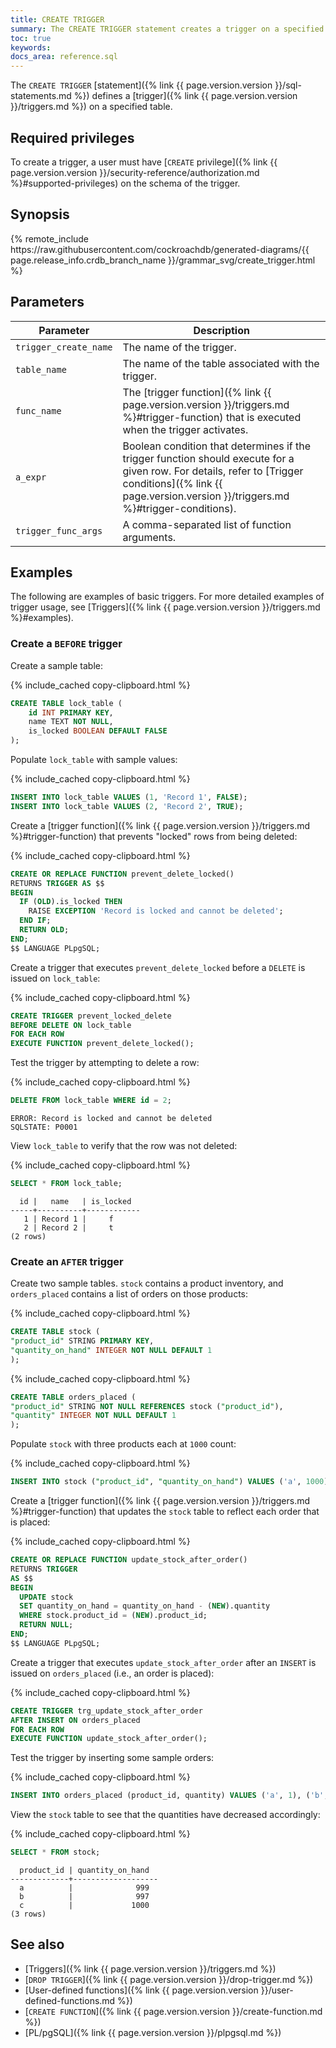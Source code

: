 ```yaml
---
title: CREATE TRIGGER
summary: The CREATE TRIGGER statement creates a trigger on a specified table.
toc: true
keywords:
docs_area: reference.sql
---
```


The `CREATE TRIGGER` [statement]({% link {{ page.version.version }}/sql-statements.md %}) defines a [trigger]({% link {{ page.version.version }}/triggers.md %}) on a specified table.

## Required privileges

To create a trigger, a user must have [`CREATE` privilege]({% link {{ page.version.version }}/security-reference/authorization.md %}#supported-privileges) on the schema of the trigger.

## Synopsis

<div>
{% remote_include https://raw.githubusercontent.com/cockroachdb/generated-diagrams/{{ page.release_info.crdb_branch_name }}/grammar_svg/create_trigger.html %}
</div>

## Parameters

|       Parameter       |                                                                                                 Description                                                                                                 |
|-----------------------|-------------------------------------------------------------------------------------------------------------------------------------------------------------------------------------------------------------|
| `trigger_create_name` | The name of the trigger.                                                                                                                                                                                    |
| `table_name`          | The name of the table associated with the trigger.                                                                                                                                                          |
| `func_name`           | The [trigger function]({% link {{ page.version.version }}/triggers.md %}#trigger-function) that is executed when the trigger activates.                                                                     |
| `a_expr`              | Boolean condition that determines if the trigger function should execute for a given row. For details, refer to [Trigger conditions]({% link {{ page.version.version }}/triggers.md %}#trigger-conditions). |
| `trigger_func_args`   | A comma-separated list of function arguments.                                                                                                                                                               |

## Examples

The following are examples of basic triggers. For more detailed examples of trigger usage, see [Triggers]({% link {{ page.version.version }}/triggers.md %}#examples).

### Create a `BEFORE` trigger

Create a sample table:

{% include_cached copy-clipboard.html %}
~~~ sql
CREATE TABLE lock_table (
    id INT PRIMARY KEY,
    name TEXT NOT NULL,
    is_locked BOOLEAN DEFAULT FALSE
);
~~~

Populate `lock_table` with sample values:

{% include_cached copy-clipboard.html %}
~~~ sql
INSERT INTO lock_table VALUES (1, 'Record 1', FALSE);
INSERT INTO lock_table VALUES (2, 'Record 2', TRUE);
~~~

Create a [trigger function]({% link {{ page.version.version }}/triggers.md %}#trigger-function) that prevents "locked" rows from being deleted:

{% include_cached copy-clipboard.html %}
~~~ sql
CREATE OR REPLACE FUNCTION prevent_delete_locked()
RETURNS TRIGGER AS $$
BEGIN
  IF (OLD).is_locked THEN
    RAISE EXCEPTION 'Record is locked and cannot be deleted';
  END IF;
  RETURN OLD;
END;
$$ LANGUAGE PLpgSQL;
~~~

Create a trigger that executes `prevent_delete_locked` before a `DELETE` is issued on `lock_table`:

{% include_cached copy-clipboard.html %}
~~~ sql
CREATE TRIGGER prevent_locked_delete
BEFORE DELETE ON lock_table
FOR EACH ROW
EXECUTE FUNCTION prevent_delete_locked();
~~~

Test the trigger by attempting to delete a row:

{% include_cached copy-clipboard.html %}
~~~ sql
DELETE FROM lock_table WHERE id = 2;
~~~

~~~
ERROR: Record is locked and cannot be deleted
SQLSTATE: P0001
~~~

View `lock_table` to verify that the row was not deleted:

{% include_cached copy-clipboard.html %}
~~~ sql
SELECT * FROM lock_table;
~~~

~~~
  id |   name   | is_locked
-----+----------+------------
   1 | Record 1 |     f
   2 | Record 2 |     t
(2 rows)
~~~

### Create an `AFTER` trigger

Create two sample tables. `stock` contains a product inventory, and `orders_placed` contains a list of orders on those products:

{% include_cached copy-clipboard.html %}
~~~ sql
CREATE TABLE stock (
"product_id" STRING PRIMARY KEY,
"quantity_on_hand" INTEGER NOT NULL DEFAULT 1
);
~~~

{% include_cached copy-clipboard.html %}
~~~ sql
CREATE TABLE orders_placed (
"product_id" STRING NOT NULL REFERENCES stock ("product_id"),
"quantity" INTEGER NOT NULL DEFAULT 1
);
~~~

Populate `stock` with three products each at `1000` count:

{% include_cached copy-clipboard.html %}
~~~ sql
INSERT INTO stock ("product_id", "quantity_on_hand") VALUES ('a', 1000), ('b', 1000), ('c', 1000);
~~~

Create a [trigger function]({% link {{ page.version.version }}/triggers.md %}#trigger-function) that updates the `stock` table to reflect each order that is placed:

{% include_cached copy-clipboard.html %}
~~~ sql
CREATE OR REPLACE FUNCTION update_stock_after_order()
RETURNS TRIGGER
AS $$
BEGIN
  UPDATE stock
  SET quantity_on_hand = quantity_on_hand - (NEW).quantity
  WHERE stock.product_id = (NEW).product_id;
  RETURN NULL;
END;
$$ LANGUAGE PLpgSQL;
~~~

Create a trigger that executes `update_stock_after_order` after an `INSERT` is issued on `orders_placed` (i.e., an order is placed):

{% include_cached copy-clipboard.html %}
~~~ sql
CREATE TRIGGER trg_update_stock_after_order
AFTER INSERT ON orders_placed
FOR EACH ROW
EXECUTE FUNCTION update_stock_after_order();
~~~

Test the trigger by inserting some sample orders:

{% include_cached copy-clipboard.html %}
~~~ sql
INSERT INTO orders_placed (product_id, quantity) VALUES ('a', 1), ('b', 3);
~~~

View the `stock` table to see that the quantities have decreased accordingly:

{% include_cached copy-clipboard.html %}
~~~ sql
SELECT * FROM stock;
~~~

~~~
  product_id | quantity_on_hand
-------------+-------------------
  a          |              999
  b          |              997
  c          |             1000
(3 rows)
~~~

## See also

- [Triggers]({% link {{ page.version.version }}/triggers.md %})
- [`DROP TRIGGER`]({% link {{ page.version.version }}/drop-trigger.md %})
- [User-defined functions]({% link {{ page.version.version }}/user-defined-functions.md %})
- [`CREATE FUNCTION`]({% link {{ page.version.version }}/create-function.md %})
- [PL/pgSQL]({% link {{ page.version.version }}/plpgsql.md %})
